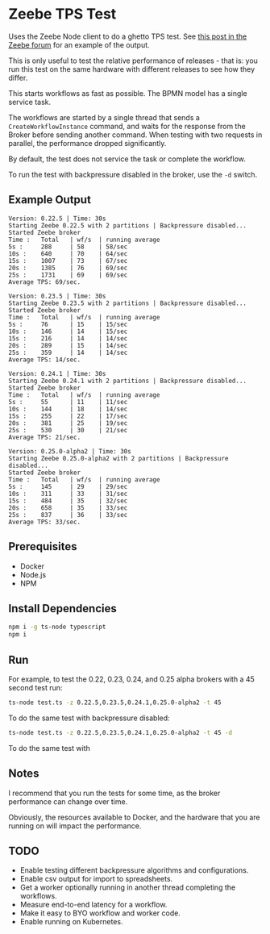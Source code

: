 # Zeebe TPS Test

Uses the Zeebe Node client to do a ghetto TPS test. See [this post in the Zeebe forum](https://forum.zeebe.io/t/whats-the-broker-ratelimit-strategy/1370/2) for an example of the output.

This is only useful to test the relative performance of releases - that is: you run this test on the same hardware with different releases to see how they differ.

This starts workflows as fast as possible. The BPMN model has a single service task.

The workflows are started by a single thread that sends a `CreateWorkflowInstance` command, and waits for the response from the Broker before sending another command. When testing with two requests in parallel, the performance dropped significantly.

By default, the test does not service the task or complete the workflow.

To run the test with backpressure disabled in the broker, use the `-d` switch.

## Example Output

```
Version: 0.22.5 | Time: 30s
Starting Zeebe 0.22.5 with 2 partitions | Backpressure disabled...
Started Zeebe broker
Time :   Total   | wf/s  | running average
5s :     288     | 58    | 58/sec
10s :    640     | 70    | 64/sec
15s :    1007    | 73    | 67/sec
20s :    1385    | 76    | 69/sec
25s :    1731    | 69    | 69/sec
Average TPS: 69/sec.

Version: 0.23.5 | Time: 30s
Starting Zeebe 0.23.5 with 2 partitions | Backpressure disabled...
Started Zeebe broker
Time :   Total   | wf/s  | running average
5s :     76      | 15    | 15/sec
10s :    146     | 14    | 15/sec
15s :    216     | 14    | 14/sec
20s :    289     | 15    | 14/sec
25s :    359     | 14    | 14/sec
Average TPS: 14/sec.

Version: 0.24.1 | Time: 30s
Starting Zeebe 0.24.1 with 2 partitions | Backpressure disabled...
Started Zeebe broker
Time :   Total   | wf/s  | running average
5s :     55      | 11    | 11/sec
10s :    144     | 18    | 14/sec
15s :    255     | 22    | 17/sec
20s :    381     | 25    | 19/sec
25s :    530     | 30    | 21/sec
Average TPS: 21/sec.

Version: 0.25.0-alpha2 | Time: 30s
Starting Zeebe 0.25.0-alpha2 with 2 partitions | Backpressure disabled...
Started Zeebe broker
Time :   Total   | wf/s  | running average
5s :     145     | 29    | 29/sec
10s :    311     | 33    | 31/sec
15s :    484     | 35    | 32/sec
20s :    658     | 35    | 33/sec
25s :    837     | 36    | 33/sec
Average TPS: 33/sec.
```

## Prerequisites

* Docker
* Node.js
* NPM 

## Install Dependencies

```bash
npm i -g ts-node typescript
npm i
```

## Run

For example, to test the 0.22, 0.23, 0.24, and 0.25 alpha brokers with a 45 second test run: 

```bash
ts-node test.ts -z 0.22.5,0.23.5,0.24.1,0.25.0-alpha2 -t 45
```

To do the same test with backpressure disabled: 

```bash
ts-node test.ts -z 0.22.5,0.23.5,0.24.1,0.25.0-alpha2 -t 45 -d
```

To do the same test with 

## Notes

I recommend that you run the tests for some time, as the broker performance can change over time.

Obviously, the resources available to Docker, and the hardware that you are running on will impact the performance.

## TODO

* Enable testing different backpressure algorithms and configurations.
* Enable csv output for import to spreadsheets.
* Get a worker optionally running in another thread completing the workflows.
* Measure end-to-end latency for a workflow.
* Make it easy to BYO workflow and worker code.
* Enable running on Kubernetes.